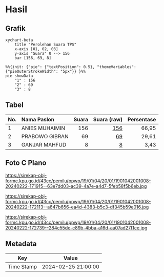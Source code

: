 # Hasil

## Grafik

```mermaid
xychart-beta
    title "Perolehan Suara TPS"
    x-axis [01, 02, 03]
    y-axis "Suara" 0 --> 156
    bar [156, 69, 8]
```

```mermaid
%%{init: {"pie": {"textPosition": 0.5}, "themeVariables": {"pieOuterStrokeWidth": "5px"}} }%%
pie showData
    "1" : 156
    "2" : 69
    "3" : 8
```

## Tabel

| No. | Nama Paslon    | Suara | Suara (raw) | Persentase |
|:--- |:-------------- | -----:| -----------:| ----------:|
| 1   | ANIES MUHAIMIN | 156   | [156][p-1]  | 66,95      |
| 2   | PRABOWO GIBRAN | 69    | [69][p-2]   | 29,61      |
| 3   | GANJAR MAHFUD  | 8     | [8][p-3]    | 3,43       |


[p-1]: https://github.com/gigit-pemilu/pemilu-2024-19-kepulauan-bangka-belitung/blob/main/pilpres/hitung-suara/sub/19-kepulauan-bangka-belitung/sub/01-bangka/sub/04-mendo-barat/sub/2001-petaling/sub/008-tps/sub/paslon-1.txt
[p-2]: https://github.com/gigit-pemilu/pemilu-2024-19-kepulauan-bangka-belitung/blob/main/pilpres/hitung-suara/sub/19-kepulauan-bangka-belitung/sub/01-bangka/sub/04-mendo-barat/sub/2001-petaling/sub/008-tps/sub/paslon-2.txt
[p-3]: https://github.com/gigit-pemilu/pemilu-2024-19-kepulauan-bangka-belitung/blob/main/pilpres/hitung-suara/sub/19-kepulauan-bangka-belitung/sub/01-bangka/sub/04-mendo-barat/sub/2001-petaling/sub/008-tps/sub/paslon-3.txt

## Foto C Plano

https://sirekap-obj-formc.kpu.go.id/43cc/pemilu/ppwp/19/01/04/20/01/1901042001008-20240222-171915--63e7dd03-ac39-4a7e-a4d7-5feb58f5b6eb.jpg

https://sirekap-obj-formc.kpu.go.id/43cc/pemilu/ppwp/19/01/04/20/01/1901042001008-20240222-172113--a647b656-ea4d-4383-b5c3-df345b59e016.jpg

https://sirekap-obj-formc.kpu.go.id/43cc/pemilu/ppwp/19/01/04/20/01/1901042001008-20240222-172739--284c55de-c89b-4bba-a16d-aa07ad27f1ce.jpg


## Metadata

| Key        | Value               |
| ---------- | ------------------- |
| Time Stamp | 2024-02-25 21:00:00 |



